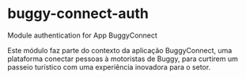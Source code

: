 # buggy-connect-auth
 Module authentication for App BuggyConnect

Este módulo faz parte do contexto da aplicação BuggyConnect, uma plataforma conectar pessoas à motoristas de Buggy, para curtirem um passeio turístico com uma experiência inovadora para o setor.
